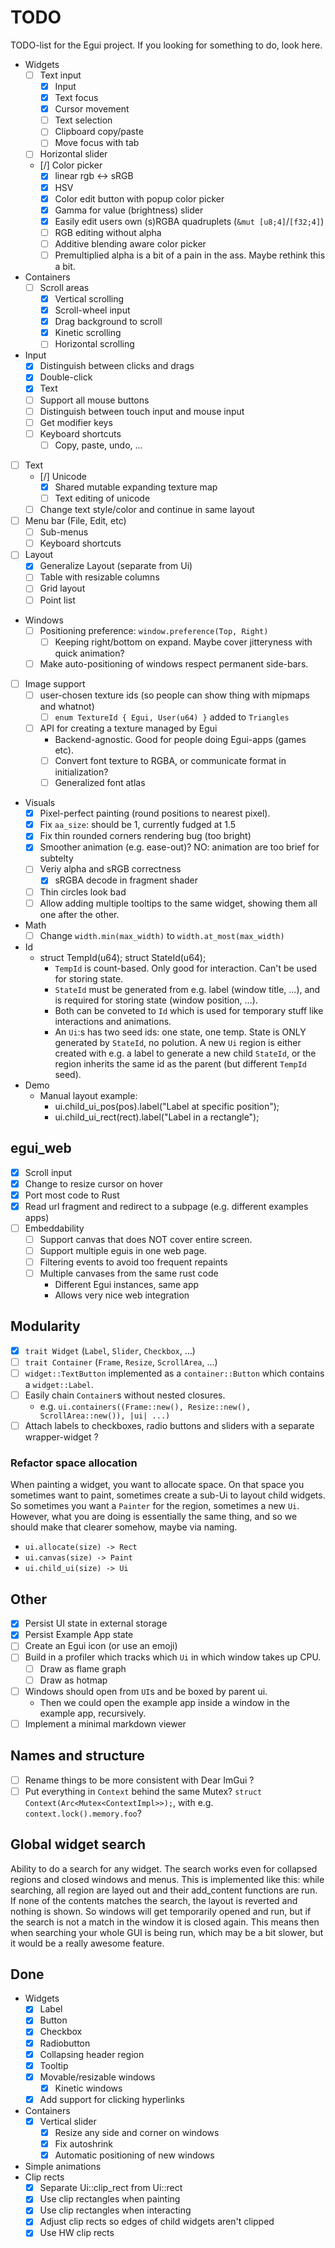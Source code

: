 # TODO

TODO-list for the Egui project. If you looking for something to do, look here.

* Widgets
  * [ ] Text input
    * [x] Input
    * [x] Text focus
    * [x] Cursor movement
    * [ ] Text selection
    * [ ] Clipboard copy/paste
    * [ ] Move focus with tab
  * [ ] Horizontal slider
  * [/] Color picker
    * [x] linear rgb <-> sRGB
    * [x] HSV
    * [x] Color edit button with popup color picker
    * [x] Gamma for value (brightness) slider
    * [x] Easily edit users own (s)RGBA quadruplets (`&mut [u8;4]`/`[f32;4]`)
    * [ ] RGB editing without alpha
    * [ ] Additive blending aware color picker
    * [ ] Premultiplied alpha is a bit of a pain in the ass. Maybe rethink this a bit.
* Containers
  * [ ] Scroll areas
    * [x] Vertical scrolling
    * [x] Scroll-wheel input
    * [x] Drag background to scroll
    * [x] Kinetic scrolling
    * [ ] Horizontal scrolling
* Input
  * [x] Distinguish between clicks and drags
  * [x] Double-click
  * [x] Text
  * [ ] Support all mouse buttons
  * [ ] Distinguish between touch input and mouse input
  * [ ] Get modifier keys
  * [ ] Keyboard shortcuts
    * [ ] Copy, paste, undo, ...
* [ ] Text
  * [/] Unicode
    * [x] Shared mutable expanding texture map
    * [ ] Text editing of unicode
  * [ ] Change text style/color and continue in same layout
* [ ] Menu bar (File, Edit, etc)
  * [ ] Sub-menus
  * [ ] Keyboard shortcuts
* [ ] Layout
  * [x] Generalize Layout (separate from Ui)
  * [ ] Table with resizable columns
  * [ ] Grid layout
  * [ ] Point list
* Windows
  * [ ] Positioning preference: `window.preference(Top, Right)`
    * [ ] Keeping right/bottom on expand. Maybe cover jitteryness with quick animation?
  * [ ] Make auto-positioning of windows respect permanent side-bars.
* [ ] Image support
  * [ ] user-chosen texture ids (so people can show thing with mipmaps and whatnot)
    * [ ] `enum TextureId { Egui, User(u64) }` added to `Triangles`
  * [ ] API for creating a texture managed by Egui
    * Backend-agnostic. Good for people doing Egui-apps (games etc).
    * [ ] Convert font texture to RGBA, or communicate format in initialization?
    * [ ] Generalized font atlas
* Visuals
  * [x] Pixel-perfect painting (round positions to nearest pixel).
  * [x] Fix `aa_size`: should be 1, currently fudged at 1.5
  * [x] Fix thin rounded corners rendering bug (too bright)
  * [x] Smoother animation (e.g. ease-out)? NO: animation are too brief for subtelty
  * [ ] Veriy alpha and sRGB correctness
    * [x] sRGBA decode in fragment shader
  * [ ] Thin circles look bad
  * [ ] Allow adding multiple tooltips to the same widget, showing them all one after the other.
* Math
  * [ ] Change `width.min(max_width)` to `width.at_most(max_width)`
* Id
  * struct TempId(u64); struct StateId(u64);
    * `TempId` is count-based. Only good for interaction. Can't be used for storing state.
    * `StateId` must be generated from e.g. label (window title, ...), and is required for storing state (window position, ...).
    * Both can be conveted to `Id` which is used for temporary stuff like interactions and animations.
    * An `Ui`:s has two seed ids: one state, one temp. State is ONLY generated by `StateId`, no polution. A new `Ui` region is either created with e.g. a label to generate a new child `StateId`, or the region inherits the same id as the parent (but different `TempId` seed).
* Demo
  * Manual layout example:
    * ui.child_ui_pos(pos).label("Label at specific position");
    * ui.child_ui_rect(rect).label("Label in a rectangle");

## egui_web

* [x] Scroll input
* [x] Change to resize cursor on hover
* [x] Port most code to Rust
* [x] Read url fragment and redirect to a subpage (e.g. different examples apps)
* [ ] Embeddability
  * [ ] Support canvas that does NOT cover entire screen.
  * [ ] Support multiple eguis in one web page.
  * [ ] Filtering events to avoid too frequent repaints
  * [ ] Multiple canvases from the same rust code
    * Different Egui instances, same app
    * Allows very nice web integration

## Modularity

* [x] `trait Widget` (`Label`, `Slider`, `Checkbox`, ...)
* [ ] `trait Container` (`Frame`, `Resize`, `ScrollArea`, ...)
* [ ] `widget::TextButton` implemented as a `container::Button` which contains a `widget::Label`.
* [ ] Easily chain `Container`s without nested closures.
  * e.g. `ui.containers((Frame::new(), Resize::new(), ScrollArea::new()), |ui| ...)`
* [ ] Attach labels to checkboxes, radio buttons and sliders with a separate wrapper-widget ?

### Refactor space allocation

When painting a widget, you want to allocate space. On that space you sometimes want to paint, sometimes create a sub-Ui to layout child widgets. So sometimes you want a `Painter` for the region, sometimes a new `Ui`. However, what you are doing is essentially the same thing, and so we should make that clearer somehow, maybe via naming.

* `ui.allocate(size) -> Rect`
* `ui.canvas(size) -> Paint`
* `ui.child_ui(size) -> Ui`

## Other

* [x] Persist UI state in external storage
* [x] Persist Example App state
* [ ] Create an Egui icon (or use an emoji)
* [ ] Build in a profiler which tracks which `Ui` in which window takes up CPU.
  * [ ] Draw as flame graph
  * [ ] Draw as hotmap
* [ ] Windows should open from `UI`s and be boxed by parent ui.
  * Then we could open the example app inside a window in the example app, recursively.
* [ ] Implement a minimal markdown viewer

## Names and structure

* [ ] Rename things to be more consistent with Dear ImGui ?
* [ ] Put everything in `Context` behind the same Mutex? `struct Context(Arc<Mutex<ContextImpl>>);`, with e.g. `context.lock().memory.foo`?

## Global widget search

Ability to do a search for any widget. The search works even for collapsed regions and closed windows and menus. This is implemented like this: while searching, all region are layed out and their add_content functions are run. If none of the contents matches the search, the layout is reverted and nothing is shown. So windows will get temporarily opened and run, but if the search is not a match in the window it is closed again. This means then when searching your whole GUI is being run, which may be a bit slower, but it would be a really awesome feature.

## Done

* Widgets
  * [x] Label
  * [x] Button
  * [x] Checkbox
  * [x] Radiobutton
  * [x] Collapsing header region
  * [x] Tooltip
  * [x] Movable/resizable windows
    * [x] Kinetic windows
  * [x] Add support for clicking hyperlinks
* Containers
  * [x] Vertical slider
    * [x] Resize any side and corner on windows
    * [x] Fix autoshrink
    * [x] Automatic positioning of new windows
* Simple animations
* Clip rects
  * [x] Separate Ui::clip_rect from Ui::rect
  * [x] Use clip rectangles when painting
  * [x] Use clip rectangles when interacting
  * [x] Adjust clip rects so edges of child widgets aren't clipped
  * [x] Use HW clip rects
